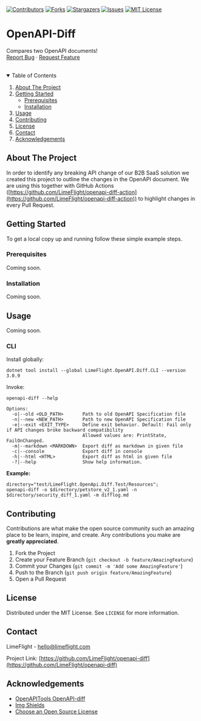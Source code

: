 <!-- PROJECT SHIELDS -->
<!--
*** I'm using markdown "reference style" links for readability.
*** Reference links are enclosed in brackets [ ] instead of parentheses ( ).
*** See the bottom of this document for the declaration of the reference variables
*** for contributors-url, forks-url, etc. This is an optional, concise syntax you may use.
*** https://www.markdownguide.org/basic-syntax/#reference-style-links
-->
[![Contributors][contributors-shield]][contributors-url]
[![Forks][forks-shield]][forks-url]
[![Stargazers][stars-shield]][stars-url]
[![Issues][issues-shield]][issues-url]
[![MIT License][license-shield]][license-url]


<!-- PROJECT LOGO -->
<h1>OpenAPI-Diff</h1>

<p>
  Compares two OpenAPI documents! 
  <br />
  <a href="https://github.com/LimeFlight/openapi-diff/issues">Report Bug</a>
  ·
  <a href="https://github.com/LimeFlight/openapi-diff/issues">Request Feature</a>
</p>
<br />


<!-- TABLE OF CONTENTS -->
<details open="open">
  <summary>Table of Contents</summary>
  <ol>
    <li>
      <a href="#about-the-project">About The Project</a>
    </li>
    <li>
      <a href="#getting-started">Getting Started</a>
      <ul>
        <li><a href="#prerequisites">Prerequisites</a></li>
        <li><a href="#installation">Installation</a></li>
      </ul>
    </li>
    <li><a href="#usage">Usage</a></li>
    <li><a href="#contributing">Contributing</a></li>
    <li><a href="#license">License</a></li>
    <li><a href="#contact">Contact</a></li>
    <li><a href="#acknowledgements">Acknowledgements</a></li>
  </ol>
</details>



<!-- ABOUT THE PROJECT -->
## About The Project


In order to identify any breaking API change of our B2B SaaS solution we created this project to outline the changes in the OpenAPI document.
We are using this together with GitHub Actions ([https://github.com/LimeFlight/openapi-diff-action](https://github.com/LimeFlight/openapi-diff-action)) to highlight changes in every Pull Request.


<!-- GETTING STARTED -->
## Getting Started

To get a local copy up and running follow these simple example steps.

### Prerequisites

Coming soon.

### Installation

Coming soon.



<!-- USAGE EXAMPLES -->
## Usage

Coming soon.

### CLI

Install globally:

```shell
dotnet tool install --global LimeFlight.OpenAPI.Diff.CLI --version 3.0.9
```

Invoke:

```
openapi-diff --help
```
```
Options:
  -o|--old <OLD_PATH>       Path to old OpenAPI Specification file
  -n|--new <NEW_PATH>       Path to new OpenAPI Specification file
  -e|--exit <EXIT_TYPE>     Define exit behavior. Default: Fail only if API changes broke backward compatibility
                            Allowed values are: PrintState, FailOnChanged.
  -m|--markdown <MARKDOWN>  Export diff as markdown in given file
  -c|--console              Export diff in console
  -h|--html <HTML>          Export diff as html in given file
  -?|--help                 Show help information.
```

**Example:**

```shell
directory="test/LimeFlight.OpenApi.Diff.Test/Resources";
openapi-diff -o $directory/petstore_v2_1.yaml -n $directory/security_diff_1.yaml -m difflog.md
```

<!-- CONTRIBUTING -->
## Contributing

Contributions are what make the open source community such an amazing place to be learn, inspire, and create. Any contributions you make are **greatly appreciated**.

1. Fork the Project
2. Create your Feature Branch (`git checkout -b feature/AmazingFeature`)
3. Commit your Changes (`git commit -m 'Add some AmazingFeature'`)
4. Push to the Branch (`git push origin feature/AmazingFeature`)
5. Open a Pull Request



<!-- LICENSE -->
## License

Distributed under the MIT License. See `LICENSE` for more information.



<!-- CONTACT -->
## Contact

LimeFlight - hello@limeflight.com

Project Link: [https://github.com/LimeFlight/openapi-diff](https://github.com/LimeFlight/openapi-diff)



<!-- ACKNOWLEDGEMENTS -->
## Acknowledgements
* [OpenAPITools OpenAPI-diff](https://github.com/OpenAPITools/openapi-diff)
* [Img Shields](https://shields.io)
* [Choose an Open Source License](https://choosealicense.com)




<!-- MARKDOWN LINKS & IMAGES -->
<!-- https://www.markdownguide.org/basic-syntax/#reference-style-links -->
[contributors-shield]: https://img.shields.io/github/contributors/LimeFlight/openapi-diff?style=flat-square
[contributors-url]: https://github.com/LimeFlight/openapi-diff/graphs/contributors
[forks-shield]: https://img.shields.io/github/forks/LimeFlight/openapi-diff?style=flat-square
[forks-url]: https://github.com/LimeFlight/openapi-diff/network/members
[stars-shield]: https://img.shields.io/github/stars/LimeFlight/openapi-diff?style=flat-square
[stars-url]: https://github.com/LimeFlight/openapi-diff/stargazers
[issues-shield]: https://img.shields.io/github/issues/LimeFlight/openapi-diff?style=flat-square
[issues-url]: https://github.com/LimeFlight/openapi-diff/issues
[license-shield]: https://img.shields.io/github/license/LimeFlight/openapi-diff?style=flat-square
[license-url]: https://github.com/LimeFlight/openapi-diff/blob/master/LICENSE.txt
[product-screenshot]: images/screenshot.png
